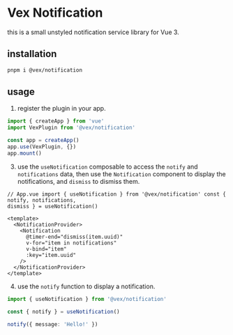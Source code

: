 # Vex Notification

this is a small unstyled notification service library for Vue 3.

## installation

```sh
pnpm i @vex/notification
```

## usage

1. register the plugin in your app.

```ts
import { createApp } from 'vue'
import VexPlugin from '@vex/notification'

const app = createApp()
app.use(VexPlugin, {})
app.mount()
```

3. use the `useNotification` composable to access the `notify` and `notifications` data,
   then use the `Notification` component to display the notifications, and `dismiss` to dismiss them.

```vue
// App.vue import { useNotification } from '@vex/notification' const { notify, notifications,
dismiss } = useNotification()

<template>
  <NotificationProvider>
    <Notification
      @timer-end="dismiss(item.uuid)"
      v-for="item in notifications"
      v-bind="item"
      :key="item.uuid"
    />
  </NotificationProvider>
</template>
```

4. use the `notify` function to display a notification.

```ts
import { useNotification } from '@vex/notification'

const { notify } = useNotification()

notify({ message: 'Hello!' })
```
